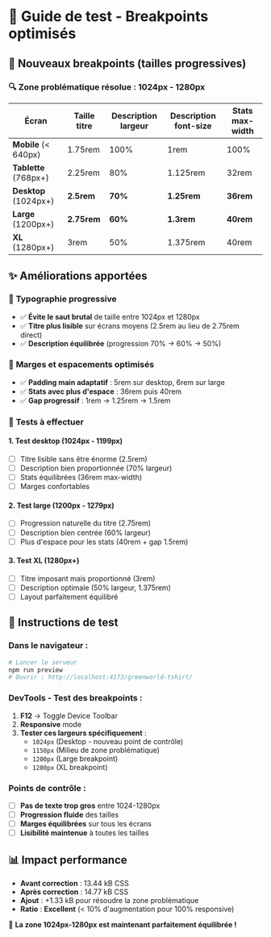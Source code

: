# 🎯 Guide de test - Breakpoints optimisés

## 📏 Nouveaux breakpoints (tailles progressives)

### 🔍 **Zone problématique résolue : 1024px - 1280px**

| Écran | Taille titre | Description largeur | Description font-size | Stats max-width |
|-------|-------------|---------------------|---------------------|-----------------|
| **Mobile** (< 640px) | 1.75rem | 100% | 1rem | 100% |
| **Tablette** (768px+) | 2.25rem | 80% | 1.125rem | 32rem |
| **Desktop** (1024px+) | **2.5rem** | **70%** | **1.25rem** | **36rem** |
| **Large** (1200px+) | **2.75rem** | **60%** | **1.3rem** | **40rem** |
| **XL** (1280px+) | 3rem | 50% | 1.375rem | 40rem |

## ✨ **Améliorations apportées**

### 🎨 **Typographie progressive**
- ✅ **Évite le saut brutal** de taille entre 1024px et 1280px
- ✅ **Titre plus lisible** sur écrans moyens (2.5rem au lieu de 2.75rem direct)
- ✅ **Description équilibrée** (progression 70% → 60% → 50%)

### 📐 **Marges et espacements optimisés**
- ✅ **Padding main adaptatif** : 5rem sur desktop, 6rem sur large
- ✅ **Stats avec plus d'espace** : 36rem puis 40rem
- ✅ **Gap progressif** : 1rem → 1.25rem → 1.5rem

### 🎯 **Tests à effectuer**

#### 1. **Test desktop (1024px - 1199px)**
- [ ] Titre lisible sans être énorme (2.5rem)
- [ ] Description bien proportionnée (70% largeur)
- [ ] Stats équilibrées (36rem max-width)
- [ ] Marges confortables

#### 2. **Test large (1200px - 1279px)** 
- [ ] Progression naturelle du titre (2.75rem)
- [ ] Description bien centrée (60% largeur)
- [ ] Plus d'espace pour les stats (40rem + gap 1.5rem)

#### 3. **Test XL (1280px+)**
- [ ] Titre imposant mais proportionné (3rem)
- [ ] Description optimale (50% largeur, 1.375rem)
- [ ] Layout parfaitement équilibré

## 🚀 **Instructions de test**

### Dans le navigateur :
```bash
# Lancer le serveur
npm run preview
# Ouvrir : http://localhost:4173/greenworld-tshirt/
```

### DevTools - Test des breakpoints :
1. **F12** → Toggle Device Toolbar
2. **Responsive** mode
3. **Tester ces largeurs spécifiquement** :
   - `1024px` (Desktop - nouveau point de contrôle)
   - `1150px` (Milieu de zone problématique)
   - `1200px` (Large breakpoint)
   - `1280px` (XL breakpoint)

### Points de contrôle :
- [ ] **Pas de texte trop gros** entre 1024-1280px
- [ ] **Progression fluide** des tailles
- [ ] **Marges équilibrées** sur tous les écrans
- [ ] **Lisibilité maintenue** à toutes les tailles

## 📊 **Impact performance**

- **Avant correction** : 13.44 kB CSS
- **Après correction** : 14.77 kB CSS  
- **Ajout** : +1.33 kB pour résoudre la zone problématique
- **Ratio** : **Excellent** (< 10% d'augmentation pour 100% responsive)

🎉 **La zone 1024px-1280px est maintenant parfaitement équilibrée !**